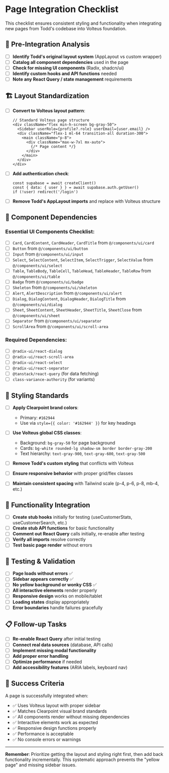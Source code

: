 # Page Integration Checklist

This checklist ensures consistent styling and functionality when integrating new pages from Todd's codebase into Volteus foundation.

## 🎯 **Pre-Integration Analysis**

- [ ] **Identify Todd's original layout system** (AppLayout vs custom wrapper)
- [ ] **Catalog all component dependencies** used in the page
- [ ] **Check for missing UI components** (Radix, shadcn/ui)
- [ ] **Identify custom hooks and API functions** needed
- [ ] **Note any React Query / state management** requirements

## 🏗️ **Layout Standardization**

- [ ] **Convert to Volteus layout pattern**:
  ```tsx
  // Standard Volteus page structure
  <div className="flex min-h-screen bg-gray-50">
    <Sidebar userRole={profile?.role} userEmail={user.email} />
    <div className="flex-1 ml-64 transition-all duration-300">
      <main className="p-8">
        <div className="max-w-7xl mx-auto">
          {/* Page content */}
        </div>
      </main>
    </div>
  </div>
  ```

- [ ] **Add authentication check**:
  ```tsx
  const supabase = await createClient()
  const { data: { user } } = await supabase.auth.getUser()
  if (!user) redirect('/login')
  ```

- [ ] **Remove Todd's AppLayout imports** and replace with Volteus structure

## 🧩 **Component Dependencies**

### Essential UI Components Checklist:
- [ ] `Card`, `CardContent`, `CardHeader`, `CardTitle` from `@/components/ui/card`
- [ ] `Button` from `@/components/ui/button` 
- [ ] `Input` from `@/components/ui/input`
- [ ] `Select`, `SelectContent`, `SelectItem`, `SelectTrigger`, `SelectValue` from `@/components/ui/select`
- [ ] `Table`, `TableBody`, `TableCell`, `TableHead`, `TableHeader`, `TableRow` from `@/components/ui/table`
- [ ] `Badge` from `@/components/ui/badge`
- [ ] `Skeleton` from `@/components/ui/skeleton`
- [ ] `Alert`, `AlertDescription` from `@/components/ui/alert`
- [ ] `Dialog`, `DialogContent`, `DialogHeader`, `DialogTitle` from `@/components/ui/dialog`
- [ ] `Sheet`, `SheetContent`, `SheetHeader`, `SheetTitle`, `SheetClose` from `@/components/ui/sheet`
- [ ] `Separator` from `@/components/ui/separator`
- [ ] `ScrollArea` from `@/components/ui/scroll-area`

### Required Dependencies:
- [ ] `@radix-ui/react-dialog`
- [ ] `@radix-ui/react-scroll-area` 
- [ ] `@radix-ui/react-select`
- [ ] `@radix-ui/react-separator`
- [ ] `@tanstack/react-query` (for data fetching)
- [ ] `class-variance-authority` (for variants)

## 🎨 **Styling Standards**

- [ ] **Apply Clearpoint brand colors**:
  - Primary: `#162944` 
  - Use via `style={{ color: '#162944' }}` for key headings
  
- [ ] **Use Volteus global CSS classes**:
  - Background: `bg-gray-50` for page background
  - Cards: `bg-white rounded-lg shadow-sm border border-gray-200`
  - Text hierarchy: `text-gray-900`, `text-gray-600`, `text-gray-500`

- [ ] **Remove Todd's custom styling** that conflicts with Volteus
- [ ] **Ensure responsive behavior** with proper grid/flex classes
- [ ] **Maintain consistent spacing** with Tailwind scale (p-4, p-6, p-8, mb-4, etc.)

## 🔗 **Functionality Integration**

- [ ] **Create stub hooks** initially for testing (useCustomerStats, useCustomerSearch, etc.)
- [ ] **Create stub API functions** for basic functionality
- [ ] **Comment out React Query** calls initially, re-enable after testing
- [ ] **Verify all imports** resolve correctly
- [ ] **Test basic page render** without errors

## 🧪 **Testing & Validation**

- [ ] **Page loads without errors** ✅
- [ ] **Sidebar appears correctly** ✅  
- [ ] **No yellow background or wonky CSS** ✅
- [ ] **All interactive elements** render properly
- [ ] **Responsive design** works on mobile/tablet
- [ ] **Loading states** display appropriately
- [ ] **Error boundaries** handle failures gracefully

## 📋 **Follow-up Tasks**

- [ ] **Re-enable React Query** after initial testing
- [ ] **Connect real data sources** (database, API calls)
- [ ] **Implement missing modal functionality**
- [ ] **Add proper error handling**
- [ ] **Optimize performance** if needed
- [ ] **Add accessibility features** (ARIA labels, keyboard nav)

## 🚀 **Success Criteria**

A page is successfully integrated when:
- ✅ Uses Volteus layout with proper sidebar
- ✅ Matches Clearpoint visual brand standards  
- ✅ All components render without missing dependencies
- ✅ Interactive elements work as expected
- ✅ Responsive design functions properly
- ✅ Performance is acceptable
- ✅ No console errors or warnings

---

**Remember**: Prioritize getting the layout and styling right first, then add back functionality incrementally. This systematic approach prevents the "yellow page" and missing sidebar issues.